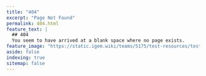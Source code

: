 ```yaml
---
title: "404"
excerpt: "Page Not Found"
permalink: 404.html
feature_text: |
  ## 404
  You seem to have arrived at a blank space where no page exists.
feature_image: "https://static.igem.wiki/teams/5175/test-resources/test-image-1300x400.jpg"
aside: false
indexing: true
sitemap: false
---
```


<!-- <h1>{{ page.title }}</h1>

Sorry, but the page could not be found.


 Are you looking for:

{% include nav-default.html %} -->
